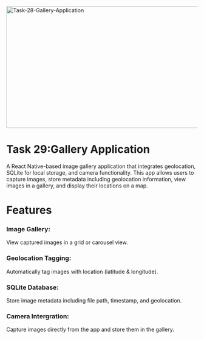 <img src="https://socialify.git.ci/zibusisojnduna/Task-28-Gallery-Application/image?language=1&owner=1&name=1&stargazers=1&theme=Light" alt="Task-28-Gallery-Application" width="640" height="320" />

<h1>Task 29:Gallery Application</h1>

<p>A React Native-based image gallery application that integrates geolocation, SQLite for local storage, and camera functionality. This app allows users to capture images, store metadata including geolocation information, view images in a gallery, and display their locations on a map.</p>

<h1>Features</h1>
<h3>Image Gallery:</h3><p>View captured images in a grid or carousel view.</p>
<h3>Geolocation Tagging:</h3><p> Automatically tag images with location (latitude & longitude).</p>
<h3>SQLite Database:</h3><p>Store image metadata including file path, timestamp, and geolocation.</p>
<h3>Camera Intergration:</h3><p>Capture images directly from the app and store them in the gallery.</p>
<h3></h3>
